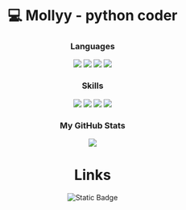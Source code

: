<h1 align="center">💻 Mollyy - python coder </h1>

<h3 align="center">Languages</h1>
<div align="center">
  <div>
    <img src="https://img.shields.io/badge/-Python-090909?style=for-the-badge&logo=python&logoColor=3776AB">
    <img src="https://img.shields.io/badge/-HTML-090909?style=for-the-badge&logo=HTML5&logoColor=E34F26">
    <img src="https://img.shields.io/badge/-CSS-090909?style=for-the-badge&logo=css3&logoColor=1572B6">
    <img src="https://img.shields.io/badge/-JAVASCRIPT-090909?style=for-the-badge&logo=javascript&logoColor=F7DF1E">
  </div>
  <h3 align="center">Skills</h3>
  <div>
    <img src="https://img.shields.io/badge/MongoDB-090909?style=for-the-badge&logo=mongodb&logoColor=47A248">
    <img src="https://img.shields.io/badge/FastAPI-090909?style=for-the-badge&logo=fastapi&logoColor=009688">
    <img src="https://img.shields.io/badge/SQLite-090909?style=for-the-badge&logo=sqlite&logoColor=003B57">
    <img src="https://img.shields.io/badge/GIT-090909?style=for-the-badge&logo=git&logoColor=181717">
  </div>
</p>


<p align="center">
  <h3>My GitHub Stats</h3>
  <img src="https://github-readme-stats.vercel.app/api?username=mollyydev&theme=merko&show_icons=true&hide_border=true&count_private=true&locale=ru">
</p>

<p1>
<h1>Links</h1>
<img alt="Static Badge" src="https://img.shields.io/badge/My%20Website?style=social&link=https%3A%2F%2Fmollyyy.su">
</p1>
